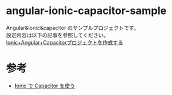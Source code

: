 # angular-ionic-capacitor-sample

Angular&Ionic&capacitor のサンプルプロジェクトです。  
設定内容は以下の記事を参照してください。  
[Ionic+Angular+Capacitorプロジェクトを作成する](https://note.com/mono01012/n/n002ce7086871)

# 参考

- [Ionic で Capacitor を使う](https://capacitorjs.jp/docs/getting-started/with-ionic)

